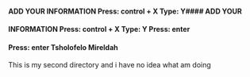 #### ADD YOUR INFORMATION Press: control + X Type: Y#### ADD YOUR 
#### INFORMATION Press: control + X Type: Y Press: enter
#### Press: enter Tsholofelo Mireldah
This is my second directory and i have no idea what am doing 

